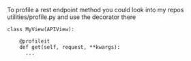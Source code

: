 To profile a rest endpoint method you could look into my repos utilities/profile.py and use the decorator there


```
class MyView(APIView):

    @profileit
    def get(self, request, **kwargs):
      ...
```      
